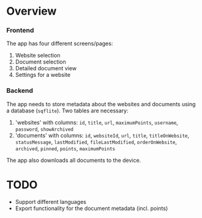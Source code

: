 # Overview

### Frontend

The app has four different screens/pages:

1. Website selection
2. Document selection
3. Detailed document view
4. Settings for a website

### Backend

The app needs to store metadata about the websites and documents using a database (`sqflite`). Two
tables are necessary:

1. 'websites' with columns: `id`, `title`, `url`, `maximumPoints`, `username`, `password`, `showArchived`
2. 'documents' with columns: `id`, `websiteId`, `url`, `title`, `titleOnWebsite`, `statusMessage`, `lastModified`, `fileLastModified`, `orderOnWebsite`, `archived`, `pinned`, `points`, `maximumPoints`

The app also downloads all documents to the device.

# TODO

* Support different languages
* Export functionality for the document metadata (incl. points)
